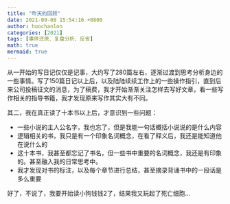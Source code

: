 ```yaml
---
title: "昨天的回顾"
date: 2021-09-08 15:54:16 +0800
author: hoochanlon
categories: [2021]
tags: [事件还原、复盘分析、反省]
math: true
mermaid: true
---
```


从一开始的写日记仅仅是记事，大约写了280篇左右，逐渐过渡到思考分析身边的一些事情。写了150篇日记以上后，以及陆陆续续工作上的一些操作指引，直到后来公司投稿征文的消息，为了稿费，我才开始渐渐关注怎样去写好文章，看一些写作相关的指导书籍，我才发现原来写作其实大有不同。

 <!-- more -->

其二，我在真正读了十本书以上后，才意识到一些问题：

- 一些小说的主人公名字，我也忘了，但是我能一句话概括小说说的是什么内容
- 逻辑相关的书，我只是有一个印象名词概念，在看了释义后，我还是能知道他在说什么的
- 这十本书，我甚至都忘记了书名，但一些书中重要的名词概念，我还是有印象的。甚至融入我的日常思考中。
- 我才发现对书的标注，以及每个章节进行总结，甚至摘录背诵书中的一段话是多么重要

好了，不说了，我要开始读小狗钱钱2了，结果我又玩起了死亡细胞...
